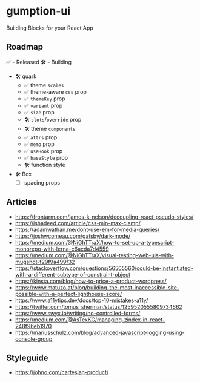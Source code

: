 # gumption-ui

Building Blocks for your React App

## Roadmap

✅ - Released
🛠 - Building

- 🛠 quark
  - ✅ theme `scales`
  - ✅ theme-aware `css` prop
  - ✅ `themeKey` prop
  - ✅ `variant` prop
  - ✅ `size` prop
  - 🛠 `slots`/`override` prop
  - 🛠 theme `components`
  - ✅ `attrs` prop
  - ✅ `memo` prop
  - ✅ `useHook` prop
  - ✅ `baseStyle` prop
  - 🛠 function style
- 🛠 Box
  - [ ] spacing props

## Articles

- https://frontarm.com/james-k-nelson/decoupling-react-pseudo-styles/
- https://ishadeed.com/article/css-min-max-clamp/
- https://adamwathan.me/dont-use-em-for-media-queries/
- https://joshwcomeau.com/gatsby/dark-mode/
- https://medium.com/@NiGhTTraX/how-to-set-up-a-typescript-monorepo-with-lerna-c6acda7d4559
- https://medium.com/@NiGhTTraX/visual-testing-web-uis-with-mugshot-f29f9a499f32
- https://stackoverflow.com/questions/56505560/could-be-instantiated-with-a-different-subtype-of-constraint-object
- https://kinsta.com/blog/how-to-price-a-product-wordpress/
- https://www.matuzo.at/blog/building-the-most-inaccessible-site-possible-with-a-perfect-lighthouse-score/
- https://www.a11ytips.dev/docs/top-10-mistakes-a11y/
- https://twitter.com/tomus_sherman/status/1259520555809734662
- https://www.swyx.io/writing/no-controlled-forms/
- https://medium.com/@AsTexKG/managing-zindex-in-react-248f96eb1970
- https://mariusschulz.com/blog/advanced-javascript-logging-using-console-group

## Styleguide

- https://johno.com/cartesian-product/
